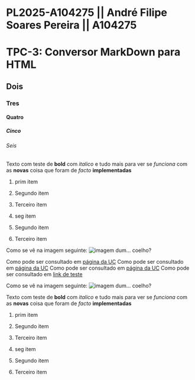 # PL2025-A104275 || André Filipe Soares Pereira || A104275
# TPC-3: Conversor MarkDown para HTML
## Dois 
### Tres
#### Quatro
##### Cinco
###### Seis

Texto com teste de **bold** com *italico* e tudo mais para ver se *funciona* com as **novas** coisa que foram de *facto* **implementadas**

1. prim item
2. Segundo item
3. Terceiro item


1. seg item
2. Segundo item
3. Terceiro item


Como se vê na imagem seguinte: ![imagem dum... coelho?]([https://github.com/AndrePereira123/PL2025-A104275/blob/main/TPC3/imagem.jpg?raw=true](https://github.com/AndrePereira123/PL2025-A104275/blob/main/TPC3/imagem.jpg))

Como pode ser consultado em [página da UC](http://www.uc.pt)
Como pode ser consultado em [página da UC](http://www.uc.pt)
Como pode ser consultado em [página da UC](http://www.uc.pt)
Como pode ser consultado em [link de teste](http://www.google.pt)


Como se vê na imagem seguinte: ![imagem dum... coelho?]([https://c4.wallpaperflare.com/wallpaper/409/952/920/dragon-ball-z-son-goku-portrait-display-wallpaper-preview.jpg](https://github.com/AndrePereira123/PL2025-A104275/blob/main/TPC3/imagem.jpg?raw=true))

Texto com teste de **bold** com *italico* e tudo mais para ver se *funciona* com as **novas** coisa que foram de *facto* **implementadas**

1. prim item
2. Segundo item
3. Terceiro item


1. seg item
2. Segundo item
3. Terceiro item

